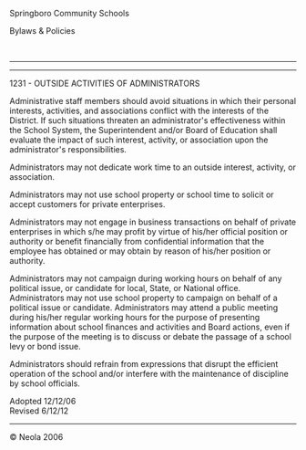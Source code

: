 Springboro Community Schools

Bylaws & Policies

 

* * * * *

****

1231 - OUTSIDE ACTIVITIES OF ADMINISTRATORS

Administrative staff members should avoid situations in which their
personal interests, activities, and associations conflict with the
interests of the District. If such situations threaten an
administrator's effectiveness within the School System, the
Superintendent and/or Board of Education shall evaluate the impact of
such interest, activity, or association upon the administrator's
responsibilities.

Administrators may not dedicate work time to an outside interest,
activity, or association.

Administrators may not use school property or school time to solicit or
accept customers for private enterprises.

Administrators may not engage in business transactions on behalf of
private enterprises in which s/he may profit by virtue of his/her
official position or authority or benefit financially from confidential
information that the employee has obtained or may obtain by reason of
his/her position or authority.

Administrators may not campaign during working hours on behalf of any
political issue, or candidate for local, State, or National office.
Administrators may not use school property to campaign on behalf of a
political issue or candidate. Administrators may attend a public meeting
during his/her regular working hours for the purpose of presenting
information about school finances and activities and Board actions, even
if the purpose of the meeting is to discuss or debate the passage of a
school levy or bond issue.

Administrators should refrain from expressions that disrupt the
efficient operation of the school and/or interfere with the maintenance
of discipline by school officials.

Adopted 12/12/06\
 Revised 6/12/12

****

© Neola 2006
